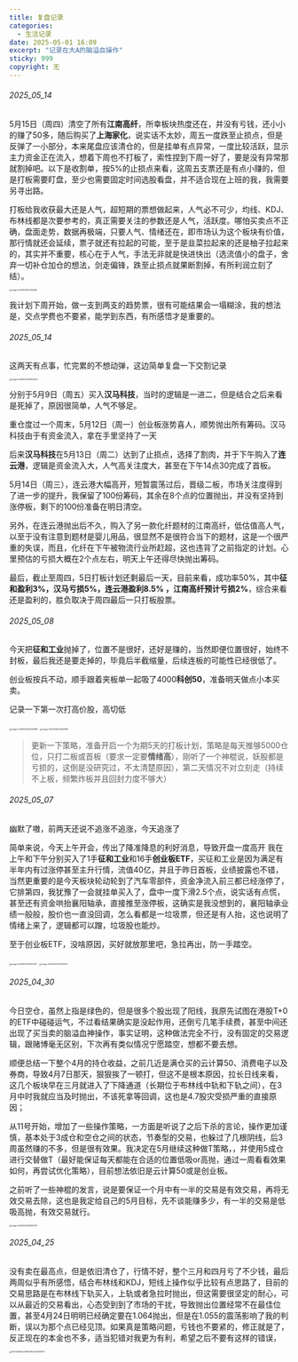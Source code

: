 ```yaml
---
title: 复盘记录
categories:
  - 生活记录
date: 2025-05-01 16:09
excerpt: "记录在大A的脑溢血操作"
sticky: 999
copyright: 无
---
```


###### 2025_05_14

5月15日（周四）清空了所有**江南高纤**，所幸板块热度还在，并没有亏钱，还小小的赚了50多，随后购买了**上海家化**，说实话不太妙，周五一度跌至止损点，但是反弹了一小部分，本来尾盘应该清仓的，但是挂单有点异常，一度比较活跃，显示主力资金正在流入，想着下周也不打板了，索性捏到下周一好了，要是没有异常那就割掉吧。以下是收割单，按5%的止损点来看，这周五支票还是有点小赚的，但是打板需要盯盘，至少也需要固定时间选股看盘，并不适合现在上班的我，我需要另寻出路。

打板给我收获最大还是人气，超短期的票想做起来，人气必不可少，均线、KDJ、布林线都是次要参考的，真正需要关注的参数还是人气，活跃度。哪怕买卖点不正确，盘面走势，数据再极端，只要人气、情绪还在，即市场认为这个板块有价值，那行情就还会延续，票子就还有拉起的可能，至于是韭菜拉起来的还是柚子拉起来的，其实并不重要，核心在于人气，手法无非就是快进快出（选流值小的盘子，舍弃一切补仓加仓的想法，剑走偏锋，跌至止损点就果断割掉，有所利润立刻了结）。

<img src="MoneyManagement/image-20250516221742656.webp" alt="image-20250516221742656" style="zoom:25%;" />

我计划下周开始，做一支到两支的趋势票，很有可能结果会一塌糊涂，我的想法是，交点学费也不要紧，能学到东西，有所感悟才是重要的。

###### 2025_05_14

这两天有点事，忙完累的不想动弹，这边简单复盘一下交割记录

<img src="/img/MoneyManagement/image-20250514220814453.webp" alt="image-20250514220814453" style="zoom:25%;" />

分别于5月9日（周五）买入**汉马科技**，当时的逻辑是一进二，但是结合之后来看是死掉了，原因很简单，人气不够足。

重仓度过一个周末，5月12日（周一）创业板涨势喜人，顺势抛出所有筹码。汉马科技由于有资金流入，拿在手里坚持了一天

后来**汉马科技**在5月13日（周二）达到了止损点，选择了割肉，并于下午购入了**连云港**，逻辑是资金流入大，人气高关注度大，甚至在下午14点30完成了首板。

 5月14日（周三），连云港大幅高开，短暂震荡过后，晋级二板，市场关注度得到了进一步的提升，我保留了100份筹码，其余在8个点的位置抛出，并没有坚持到涨停板，剩下的100份准备在明日清空。

另外，在连云港抛出后不久，购入了另一款化纤题材的江南高纤，低估值高人气，以至于没有注意到题材是婴儿用品，很显然不是很符合当下的题材，这是一个很严重的失误，而且，化纤在下午被物流行业所赶超，这也违背了之前指定的计划。心里预估的亏损大概在2个点左右，明天上午还得尽快抛出筹码。

最后，截止至周四，5日打板计划还剩最后一天，目前来看，成功率50%，其中**征和盈利3%，汉马亏损5%，连云港盈利8.5%  ，江南高纤预计亏损2%**，综合来看还是盈利的，胜负取决于周四最后一只打板股票。                                                          
###### 2025_05_08

今天把**征和工业**抛掉了，位置不是很好，还好是赚的，当然即便位置很好，始终不封板，最后我还是要走掉的，毕竟后半截缩量，后续连板的可能性已经很低了。

创业板按兵不动，顺手跟着夹板单一起吸了4000**科创50**，准备明天做点小本买卖。

记录一下第一次打高价股，高切低

<img src="/img/MoneyManagement/image-20250508213539996.webp" alt="image-20250508213539996" style="zoom: 25%;" />

<img src="/img/MoneyManagement/image-20250508213557992.webp" alt="image-20250508213557992" style="zoom:25%;" />

> 更新一下策略，准备开启一个为期5天的打板计划，策略是每天推够5000仓位，只打二板或首板（要求一定要**情绪高**），刚听了一个神棍说，妖股都是亏损的，这倒是没研究过，不太清楚原因），第二天情况不对立刻走（持续不上板，频繁炸板并且回封力度不够大）

###### 2025_05_07

幽默了嗷，前两天还说不追涨不追涨，今天追涨了

简单来说，今天上午开会，传出了降准降息的利好消息，导致开盘一度高开
		我在上午和下午分别买入了1手**征和工业**和16手**创业板ETF**，买征和工业是因为满足有半年内有过涨停甚至主升行情，流值40亿，并且于昨日首板，业绩披露也不错，当然更重要的是今天板块轮动轮到了汽车零部件，资金净流入前三都已经涨停了，它排第四，我犹豫了一会就挂单买入了，盘中一度下滑2.5个点，说实话有点慌，甚至还有资金哄抬襄阳轴承，直接推至涨停板，这确实是我没想到的，襄阳轴承业绩一般般，股价也一直没回调，怎么看都是一垃圾票，但还是有人抬，这也说明了情绪上来了，逻辑都可以蹭，垃圾股也能炒。

至于创业板ETF，没啥原因，买好就放那里吧，急拉再出，防一手踏空。

<img src="/img/MoneyManagement/image-20250507215921427.webp" alt="image-20250507215921427" style="zoom: 25%;" />

<img src="/img/MoneyManagement/image-20250507220130274.webp" alt="image-20250507220130274" style="zoom:25%;" />

###### 2025_04_30

今日空仓，虽然上指是绿色的，但是很多个股出现了阳线，我原先试图在港股T+0的ETF中碰碰运气，不过看结果确实是没起作用，还倒亏几笔手续费，甚至中间还出现了买当卖的脑溢血神操作，事实证明，这种做法完全不行，没有固定的交易逻辑，跟赌博毫无区别，下次再有类似情况宁愿踏空，想都不要去想。

顺便总结一下整个4月的持仓收益，之前几近是满仓买的云计算50、消费电子以及券商，导致4月7日那天，狠狠挨了一顿打，但这不是根本原因，拉长日线来看，这几个板块早在三月就进入了下降通道（长期位于布林线中轨和下轨之间），在3月中时我就应当及时抛出，不该死拿等回调，这也是4.7股灾受损严重的直接原因；

从11号开始，增加了一些操作策略，一方面是听说了之后下杀的言论，操作更加谨慎，基本处于3成仓和空仓之间的状态，节奏型的交易，也躲过了几根阴线，后3周虽然赚的不多，但是很有效果。我决定在5月继续这种做T策略，，并使用5成仓进行交替做T（最好能保证每天都能在合适的位置低吸or高抛，通过一周看看效果如何，再尝试优化策略），目前想法依旧是云计算50或是创业板。

之前听了一些神棍的发言，说是要保证一个月中有一半的交易是有效交易，再将无效交易去除，这也是我定给自己的5月目标，先不谈能赚多少，有一半的交易是低吸高抛，有效交易就行。

<img src="/img/MoneyManagement/image-20250501154805735.webp" alt="image-20250501154805735" style="zoom:25%;" />

###### 2025_04_25

没有卖在最高点，但是依旧清仓了，行情不好，整个三月和四月亏了不少钱，最后两周似乎有所感悟，结合布林线和KDJ，短线上操作似乎比较有点思路了，目前的交易思路是在布林线下轨买入，上轨或者急拉时抛出，但这需要很坚定的耐心，可以从最近的交易看出，心态受到到了市场的干扰，导致抛出位置经常不在最佳位置，甚至4月24日明明已经确定要在1.064抛出，但是在1.055的震荡影响了我的判断，误以为那个点已经见顶。如果真是策略问题，亏钱也不要紧的，修正就是了，反正现在的本金也不多，适当犯错对我更为有利，希望之后不要有这样的错误，

<img src="/img/MoneyManagement/2024d549e422481e16cb12a126f1fe1.webp" alt="2024d549e422481e16cb12a126f1fe1" style="zoom:25%;" />